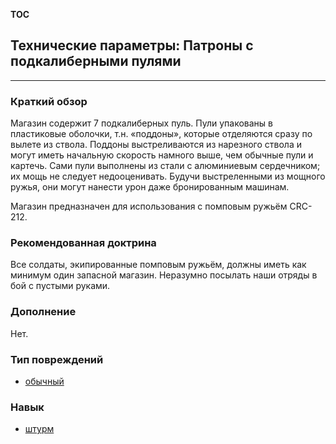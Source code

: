 __TOC__

## Технические параметры: Патроны с подкалиберными пулями

------------------------------------------------------------------------

### Краткий обзор

Магазин содержит 7 подкалиберных пуль. Пули упакованы в пластиковые
оболочки, т.н. «поддоны», которые отделяются сразу по вылете из ствола.
Поддоны выстреливаются из нарезного ствола и могут иметь начальную
скорость намного выше, чем обычные пули и картечь. Сами пули выполнены
из стали с алюминиевым сердечником; их мощь не следует недооценивать.
Будучи выстреленными из мощного ружья, они могут нанести урон даже
бронированным машинам.

Магазин предназначен для использования с помповым ружьём CRC-212.

### Рекомендованная доктрина

Все солдаты, экипированные помповым ружьём, должны иметь как минимум
один запасной магазин. Неразумно посылать наши отряды в бой с пустыми
руками.

### Дополнение

Нет.

### Тип повреждений

- [обычный](Типы_повреждений/обычный "wikilink")

### Навык

- [штурм](Навыки/штурм "wikilink")